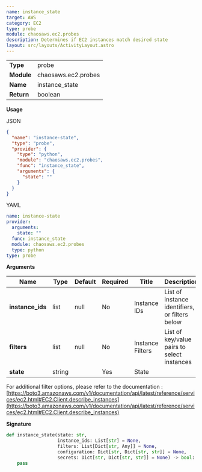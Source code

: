 ```yaml
---
name: instance_state
target: AWS
category: EC2
type: probe
module: chaosaws.ec2.probes
description: Determines if EC2 instances match desired state
layout: src/layouts/ActivityLayout.astro
---
```


|            |                     |
| ---------- | ------------------- |
| **Type**   | probe               |
| **Module** | chaosaws.ec2.probes |
| **Name**   | instance_state      |
| **Return** | boolean             |

**Usage**

JSON

```json
{
  "name": "instance-state",
  "type": "probe",
  "provider": {
    "type": "python",
    "module": "chaosaws.ec2.probes",
    "func": "instance_state",
    "arguments": {
      "state": ""
    }
  }
}
```

YAML

```yaml
name: instance-state
provider:
  arguments:
    state: ""
  func: instance_state
  module: chaosaws.ec2.probes
  type: python
type: probe
```

**Arguments**

| Name             | Type   | Default | Required | Title            | Description                                    |
| ---------------- | ------ | ------- | -------- | ---------------- | ---------------------------------------------- |
| **instance_ids** | list   | null    | No       | Instance IDs     | List of instance identifiers, or filters below |
| **filters**      | list   | null    | No       | Instance Filters | List of key/value pairs to select instances    |
| **state**        | string |         | Yes      | State            |                                                |

For additional filter options, please refer to the documentation :
[https://boto3.amazonaws.com/v1/documentation/api/latest/reference/services/ec2.html#EC2.Client.describe_instances](https://boto3.amazonaws.com/v1/documentation/api/latest/reference/services/ec2.html#EC2.Client.describe_instances)

**Signature**

```python
def instance_state(state: str,
                   instance_ids: List[str] = None,
                   filters: List[Dict[str, Any]] = None,
                   configuration: Dict[str, Dict[str, str]] = None,
                   secrets: Dict[str, Dict[str, str]] = None) -> bool:
    pass

```
